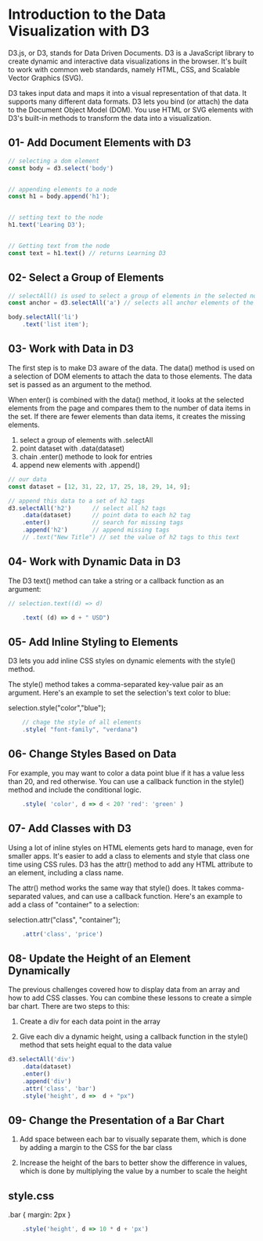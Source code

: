 # Introduction to the Data Visualization with D3 

D3.js, or D3, stands for Data Driven Documents. D3 is a JavaScript library to create dynamic and interactive data visualizations in the browser. It's built to work with common web standards, namely HTML, CSS, and Scalable Vector Graphics (SVG).

D3 takes input data and maps it into a visual representation of that data. It supports many different data formats. D3 lets you bind (or attach) the data to the Document Object Model (DOM). You use HTML or SVG elements with D3's built-in methods to transform the data into a visualization.


## 01- Add Document Elements with D3

```javascript
// selecting a dom element
const body = d3.select('body')


// appending elements to a node
const h1 = body.append('h1');


// setting text to the node
h1.text('Learing D3');


// Getting text from the node
const text = h1.text() // returns Learning D3
```



## 02- Select a Group of Elements

```javascript
// selectAll() is used to select a group of elements in the selected node
const anchor = d3.selectAll('a') // selects all anchor elements of the dom

body.selectAll('li')
    .text('list item');

```


## 03- Work with Data in D3

The first step is to make D3 aware of the data. The data() method is used on a selection of DOM elements to attach the data to those elements. The data set is passed as an argument to the method.

When enter() is combined with the data() method, it looks at the selected elements from the page and compares them to the number of data items in the set. If there are fewer elements than data items, it creates the missing elements.

1. select a group of elements with .selectAll
2. point dataset with .data(dataset)
3. chain .enter() methode to look for entries
4. append new elements with .append()

```javascript
// our data
const dataset = [12, 31, 22, 17, 25, 18, 29, 14, 9];

// append this data to a set of h2 tags
d3.selectAll('h2')      // select all h2 tags
    .data(dataset)      // point data to each h2 tag
    .enter()            // search for missing tags
    .append('h2')       // append missing tags
    // .text("New Title") // set the value of h2 tags to this text
```




## 04- Work with Dynamic Data in D3

The D3 text() method can take a string or a callback function as an argument:

```javascript
// selection.text((d) => d)

    .text( (d) => d + " USD")
```



## 05- Add Inline Styling to Elements

D3 lets you add inline CSS styles on dynamic elements with the style() method.

The style() method takes a comma-separated key-value pair as an argument. Here's an example to set the selection's text color to blue:

selection.style("color","blue");

```javascript
    // chage the style of all elements
    .style( "font-family", "verdana")
```


## 06-  Change Styles Based on Data

For example, you may want to color a data point blue if it has a value less than 20, and red otherwise. You can use a callback function in the style() method and include the conditional logic. 

```javascript
    .style( 'color', d => d < 20? 'red': 'green' )
```


## 07-  Add Classes with D3

Using a lot of inline styles on HTML elements gets hard to manage, even for smaller apps. It's easier to add a class to elements and style that class one time using CSS rules. D3 has the attr() method to add any HTML attribute to an element, including a class name.

The attr() method works the same way that style() does. It takes comma-separated values, and can use a callback function. Here's an example to add a class of "container" to a selection:

selection.attr("class", "container");

```javascript
    .attr('class', 'price')
```


## 08-  Update the Height of an Element Dynamically

The previous challenges covered how to display data from an array and how to add CSS classes. You can combine these lessons to create a simple bar chart. There are two steps to this:

1) Create a div for each data point in the array

2) Give each div a dynamic height, using a callback function in the style() method that sets height equal to the data value


```javascript
d3.selectAll('div')
    .data(dataset)
    .enter()
    .append('div')
    .attr('class', 'bar')
    .style('height', d =>  d + "px")
```


## 09-  Change the Presentation of a Bar Chart

1) Add space between each bar to visually separate them, which is done by adding a margin to the CSS for the bar class

2) Increase the height of the bars to better show the difference in values, which is done by multiplying the value by a number to scale the height

style.css
-------------
.bar {
    margin: 2px
}


```javascript
    .style('height', d => 10 * d + 'px')
```
